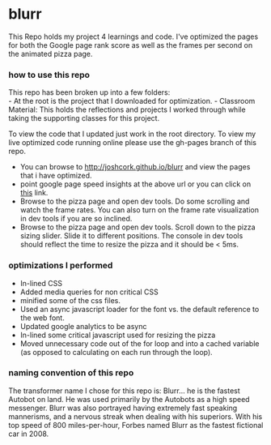 # blurr
This Repo holds my project 4 learnings and code.  I've optimized the pages for both the Google page rank score as well as the frames per second on the animated pizza page.  

### how to use this repo
This repo has been broken up into a few folders:  
    - At the root is the project that I downloaded for optimization.
    - Classroom Material: This holds the reflections and projects I worked through while taking the supporting classes for this project. 

To view the code that I updated just work in the root directory.
To view my live optimized code running online please use the gh-pages branch of this repo. 

- You can browse to http://joshcork.github.io/blurr and view the pages that i have optimized.
- point google page speed insights at the above url or you can click on [this](https://developers.google.com/speed/pagespeed/insights/?url=joshcork.github.io%2Fblurr&tab=mobile) link.
- Browse to the pizza page and open dev tools.  Do some scrolling and watch the frame rates.  You can also turn on the frame rate visualization in dev tools if you are so inclined. 
- Browse to the pizza page and open dev tools.  Scroll down to the pizza sizing slider.  Slide it to different positions.  The console in dev tools should reflect the time to resize the pizza and it should be < 5ms. 


### optimizations I performed
- In-lined CSS
- Added media queries for non critical CSS
- minified some of the css files. 
- Used an async javascript loader for the font vs. the default reference to the web font.
- Updated google analytics to be async
- In-lined some critical javascript used for resizing the pizza
- Moved unnecessary code out of the for loop and into a cached variable (as opposed to calculating on each run through the loop).


### naming convention of this repo
The transformer name I chose for this repo is: Blurr... he is the fastest Autobot on land. He was used primarily by the Autobots as a high speed messenger. Blurr was also portrayed having extremely fast speaking mannerisms, and a nervous streak when dealing with his superiors. With his top speed of 800 miles-per-hour, Forbes named Blurr as the fastest fictional car in 2008.


